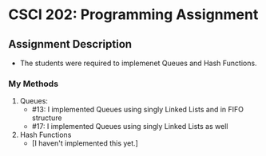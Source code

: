 # CSCI 202: Programming Assignment
## Assignment Description
- The students were required to implemenet Queues and Hash Functions.
### My Methods
1. Queues:
   - #13: I implemented Queues using singly Linked Lists and in FIFO structure
   - #17: I implemented Queues using singly Linked Lists as well
2. Hash Functions
   - [I haven't implemented this yet.]
